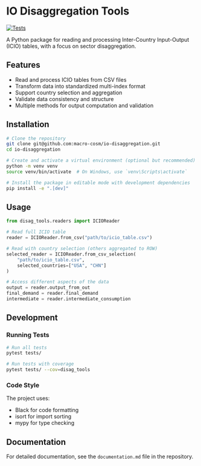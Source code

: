 # IO Disaggregation Tools

[![Tests](https://github.com/macro-cosm/io-disaggregation/actions/workflows/test.yml/badge.svg?branch=main)](https://github.com/macro-cosm/io-disaggregation/actions/workflows/test.yml)

A Python package for reading and processing Inter-Country Input-Output (ICIO) tables, with a focus on sector disaggregation.

## Features

- Read and process ICIO tables from CSV files
- Transform data into standardized multi-index format
- Support country selection and aggregation
- Validate data consistency and structure
- Multiple methods for output computation and validation

## Installation

```bash
# Clone the repository
git clone git@github.com:macro-cosm/io-disaggregation.git
cd io-disaggregation

# Create and activate a virtual environment (optional but recommended)
python -m venv venv
source venv/bin/activate  # On Windows, use `venv\Scripts\activate`

# Install the package in editable mode with development dependencies
pip install -e ".[dev]"
```

## Usage

```python
from disag_tools.readers import ICIOReader

# Read full ICIO table
reader = ICIOReader.from_csv("path/to/icio_table.csv")

# Read with country selection (others aggregated to ROW)
selected_reader = ICIOReader.from_csv_selection(
    "path/to/icio_table.csv",
    selected_countries=["USA", "CHN"]
)

# Access different aspects of the data
output = reader.output_from_out
final_demand = reader.final_demand
intermediate = reader.intermediate_consumption
```

## Development

### Running Tests

```bash
# Run all tests
pytest tests/

# Run tests with coverage
pytest tests/ --cov=disag_tools
```

### Code Style

The project uses:
- Black for code formatting
- isort for import sorting
- mypy for type checking

## Documentation

For detailed documentation, see the `documentation.md` file in the repository. 